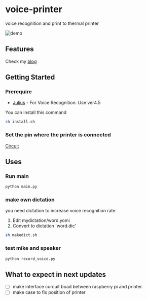 # voice-printer
voice recognition and print to thermal printer

![demo](https://user-images.githubusercontent.com/319850/81499823-2dc38b00-9309-11ea-9465-19f0f2a2a8d5.gif)

## Features
Check my [blog](https://idis.dev/blog/voice-printer/)

## Getting Started

### Prerequire

* [Julius](https://julius.osdn.jp/en_index.php) - For Voice Recognition. Use ver4.5

You can install this command
```bash
sh install.sh
```

### Set the pin where the printer is connected
[Circuit](https://easyeda.com/minmax/voice-printer)


## Uses

### Run main
```bash
python main.py
```

### make own dictation
you need dictation to increase voice recognition rate.
1. Edit mydictation/word.yomi
2. Convert to dictation 'word.dic'
```bash
sh makedict.sh
```

### test mike and speaker
```bash
python record_voice.py
```

## What to expect in next updates

- [ ] make interface curcuit boad between raspberry pi and printer.
- [ ] make case to fix position of printer
